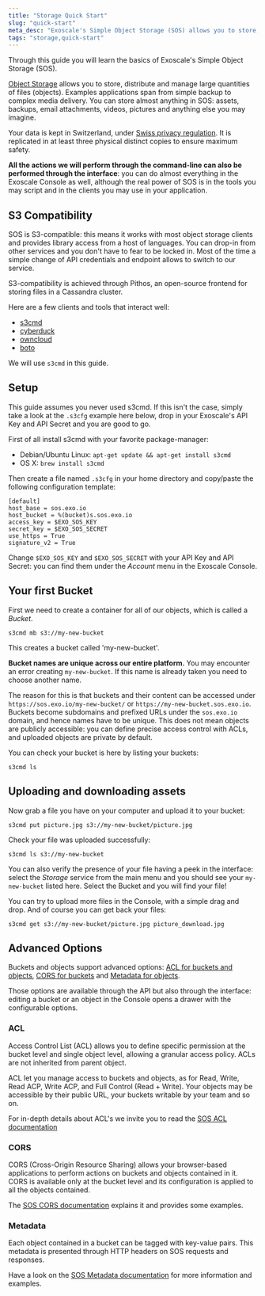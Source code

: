 ```yaml
---
title: "Storage Quick Start"
slug: "quick-start"
meta_desc: "Exoscale's Simple Object Storage (SOS) allows you to store, distribute and manage large quantities of files through our web interface and via our API."
tags: "storage,quick-start"
---
```


Through this guide you will learn the basics of Exoscale's Simple Object Storage (SOS).

[Object Storage](https://en.wikipedia.org/wiki/Object_storage) allows you to
store, distribute and manage large quantities of files (objects). Examples
applications span from simple backup to complex media delivery. You can store
almost anything in SOS: assets, backups, email attachments, videos, pictures
and anything else you may imagine.

Your data is kept in Switzerland, under [Swiss privacy regulation](https://www.admin.ch/opc/en/classified-compilation/19920153/index.html).
It is replicated in at least three physical distinct copies to ensure
maximum safety.

**All the actions we will perform through the command-line can also be performed through the interface**: you can do almost everything in the Exoscale Console as well, although the real power of SOS is in the tools you may script and in the clients you may use in your application.

## S3 Compatibility

SOS is S3-compatible: this means it works with most object storage clients and
provides library access from a host of languages. You can drop-in from other
services and you don't have to fear to be locked in. Most of the time a simple change of API credentials and endpoint allows to switch to our service.

S3-compatibility is achieved through Pithos, an open-source frontend for storing files in a Cassandra cluster.

Here are a few clients and tools that interact well:

* [s3cmd](http://s3tools.org/s3cmd)
* [cyberduck](http://cyberduck.io)
* [owncloud](http://owncloud.org/)
* [boto](http://docs.pythonboto.org/en/latest/)

We will use `s3cmd` in this guide.

## Setup

This guide assumes you never used s3cmd. If this isn't the case, simply take a look at the `.s3cfg` example here below, drop in your Exoscale's API Key and API Secret and you are good to go.

First of all install s3cmd with your favorite package-manager:

* Debian/Ubuntu Linux: `apt-get update && apt-get install s3cmd`
* OS X: `brew install s3cmd`

Then create a file named `.s3cfg` in your home directory and copy/paste the following configuration template:

	[default]
	host_base = sos.exo.io
	host_bucket = %(bucket)s.sos.exo.io
	access_key = $EXO_SOS_KEY
	secret_key = $EXO_SOS_SECRET
	use_https = True
	signature_v2 = True

Change `$EXO_SOS_KEY` and `$EXO_SOS_SECRET` with your API Key and API Secret:
you can find them under the *Account* menu in the Exoscale Console.

## Your first Bucket

First we need to create a container for all of our objects, which is called a
*Bucket*.

	s3cmd mb s3://my-new-bucket

This creates a bucket called 'my-new-bucket'.

**Bucket names are unique across our entire platform.** You may encounter an
error creating `my-new-bucket`. If this name is already taken you need to
choose another name.

The reason for this is that buckets and their content can be accessed under
`https://sos.exo.io/my-new-bucket/` or `https://my-new-bucket.sos.exo.io`.
Buckets become subdomains and prefixed URLs under the `sos.exo.io` domain, and
hence names have to be unique. This does not mean objects are publicly
accessible: you can define precise access control with ACLs, and uploaded
objects are private by default.

You can check your bucket is here by listing your buckets:

	s3cmd ls

## Uploading and downloading assets

Now grab a file you have on your computer and upload it to your bucket:

	s3cmd put picture.jpg s3://my-new-bucket/picture.jpg

Check your file was uploaded successfully:

	s3cmd ls s3://my-new-bucket

You can also verify the presence of your file having a peek in the interface:
select the *Storage* service from the main menu and you should see your
`my-new-bucket` listed here. Select the Bucket and you will find your file!

You can try to upload more files in the Console, with a simple drag and drop.
And of course you can get back your files:

	s3cmd get s3://my-new-bucket/picture.jpg picture_download.jpg

## Advanced Options

Buckets and objects support advanced options: [ACL for buckets and objects](/documentation/storage/acl),
[CORS for buckets](/documentation/storage/cors) and [Metadata for objects](/documentation/storage/metadata).

Those options are available through the API but also through the interface:
editing a bucket or an object in the Console opens a drawer with the
configurable options.

### ACL

Access Control List (ACL) allows you to define specific permission at the
bucket level and single object level, allowing a granular access policy.
ACLs are not inherited from parent object.

ACL let you manage access to buckets and objects, as for Read, Write, Read
ACP, Write ACP, and Full Control (Read + Write). Your objects may be accessible by their public URL, your buckets writable by your team and so on.

For in-depth details about ACL's we invite you to read the [SOS ACL documentation](/documentation/storage/acl)

### CORS

CORS (Cross-Origin Resource Sharing) allows your browser-based applications to
perform actions on buckets and objects contained in it. CORS is available only
at the bucket level and its configuration is applied to all the objects
contained.

The [SOS CORS documentation](/documentation/storage/cors) explains it and provides some examples.

### Metadata

Each object contained in a bucket can be tagged with key-value pairs. This metadata is presented through HTTP headers on SOS requests and responses.

Have a look on the [SOS Metadata documentation](/documentation/storage/metadata) for more information and examples.
